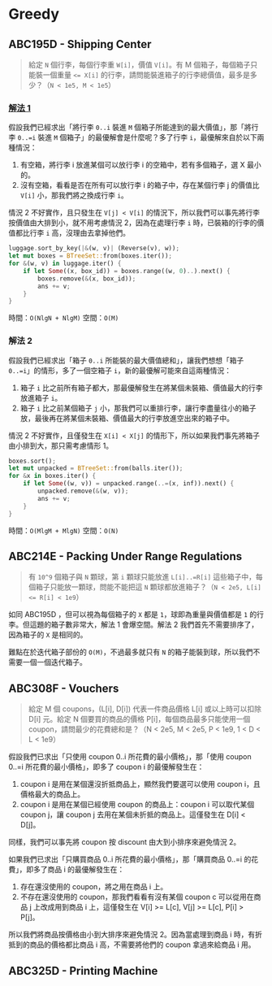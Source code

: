 # Greedy


## ABC195D - Shipping Center

> 給定 `N` 個行李，每個行李重 `W[i]`，價值 `V[i]`。有 M 個箱子，每個箱子只能裝一個重量 `<= X[i]` 的行李，請問能裝進箱子的行李總價值，最多是多少？（`N < 1e5, M < 1e5`）

### [解法 1](https://atcoder.jp/contests/abc195/submissions/43511869)

假設我們已經求出「將行李 `0..i` 裝進 `M` 個箱子所能達到的最大價值」，那「將行李 `0..=i` 裝進 `M` 個箱子」的最優解會是什麼呢？多了行李 `i`，最優解來自於以下兩種情況：

1. 有空箱，將行李 i 放進某個可以放行李 i 的空箱中，若有多個箱子，選 X 最小的。
2. 沒有空箱，看看是否在所有可以放行李 i 的箱子中，存在某個行李 j 的價值比 `V[i]` 小，那我們將之換成行李 `i`。

情況 2 不好實作，且只發生在 `V[j] < V[i]` 的情況下，所以我們可以事先將行李按價值由大排到小，就不用考慮情況 2，因為在處理行李 `i` 時，已裝箱的行李的價值都比行李 `i` 高，沒理由去拿掉他們。

```rust
luggage.sort_by_key(|&(w, v)| (Reverse(v), w));
let mut boxes = BTreeSet::from(boxes.iter());
for &(w, v) in luggage.iter() {
    if let Some((x, box_id)) = boxes.range((w, 0)..).next() {
        boxes.remove(&(x, box_id));
        ans += v;
    }
}
```

時間：`O(NlgN + NlgM)`
空間：`O(M)`

### 解法 2

假設我們已經求出「箱子 `0..i` 所能裝的最大價值總和」，讓我們想想「箱子 `0..=i`」的情形，多了一個空箱子 `i`，新的最優解可能來自這兩種情況：

1. 箱子 `i` 比之前所有箱子都大，那最優解發生在將某個未裝箱、價值最大的行李放進箱子 `i`。
2. 箱子 `i` 比之前某個箱子 `j` 小，那我們可以重排行李，讓行李盡量往小的箱子放，最後再在將某個未裝箱、價值最大的行李放進空出來的箱子中。

情況 2 不好實作，且僅發生在 `X[i] < X[j]` 的情形下，所以如果我們事先將箱子由小排到大，那只需考慮情形 1。

```rust
boxes.sort();
let mut unpacked = BTreeSet::from(balls.iter());
for &x in boxes.iter() {
    if let Some((w, v)) = unpacked.range(..=(x, inf)).next() {
        unpacked.remove(&(w, v));
        ans += v;
    }
}
```

時間：`O(MlgM + MlgN)`
空間：`O(N)`

## ABC214E - Packing Under Range Regulations

> 有 `10^9` 個箱子與 `N` 顆球，第 `i` 顆球只能放進 `L[i]..=R[i]` 這些箱子中，每個箱子只能放一顆球，問能不能把這 `N` 顆球都放進箱子？（`N < 2e5, L[i] <= R[i] < 1e9`）

如同 ABC195D ，但可以視為每個箱子的 `X` 都是 `1`，球即為重量與價值都是 `1` 的行李。但這題的箱子數非常大，解法 1 會爆空間。解法 2 我們首先不需要排序了，因為箱子的 `X` 是相同的。

難點在於迭代箱子部份的 `O(M)`，不過最多就只有 `N` 的箱子能裝到球，所以我們不需要一個一個迭代箱子。

## ABC308F - Vouchers

> 給定 M 個 coupons，(L[i], D[i]) 代表一件商品價格 L[i] 或以上時可以扣除 D[i] 元。給定 N 個要買的商品的價格 P[i]，每個商品最多只能使用一個 coupon，請問最少的花費總和是？（N < 2e5, M < 2e5, P < 1e9, 1 < D < L < 1e9）

假設我們已求出「只使用 coupon 0..i 所花費的最小價格」，那「使用 coupon 0..=i 所花費的最小價格」，即多了 coupon i 的最優解發生在：

1. coupon i 是用在某個還沒折抵商品上，顯然我們要選可以使用 coupon i，且價格最大的商品上。
2. coupon i 是用在某個已經使用 coupon 的商品上：coupon i 可以取代某個 coupon j，讓 coupon j 去用在某個未折抵的商品上。這僅發生在 D[i] < D[j]。

同樣，我們可以事先將 coupon 按 discount 由大到小排序來避免情況 2。

如果我們已求出「只購買商品 0..i 所花費的最小價格」，那「購買商品 0..=i 的花費」，即多了商品 i 的最優解發生在：

1. 存在還沒使用的 coupon，將之用在商品 i 上。
2. 不存在還沒使用的 coupon，那我們看看有沒有某個 coupon c 可以從用在商品 j 上改成用到商品 i 上，這僅發生在 V[i] >= L[c], V[j] >= L[c], P[i] > P[j]。

所以我們將商品按價格由小到大排序來避免情況 2。因為當處理到商品 i 時，有折抵到的商品的價格都比商品 i 高，不需要將他們的 coupon 拿過來給商品 i 用。

## ABC325D - Printing Machine